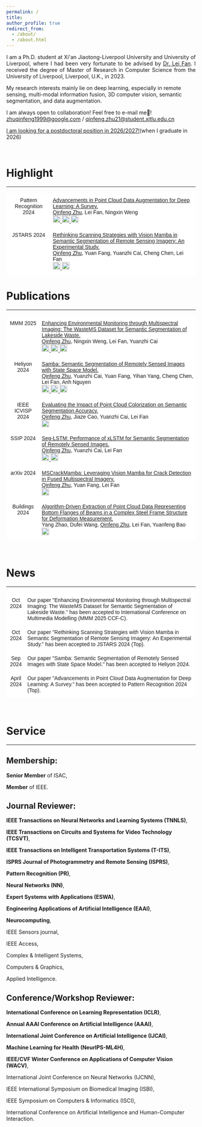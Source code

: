 ```yaml
---
permalink: /
title: 
author_profile: true
redirect_from: 
  - /about/
  - /about.html
---
```

<p align="justify">
I am a Ph.D. student at Xi'an Jiaotong-Liverpool University and University of Liverpool, where I had been very fortunate to be advised by <a href="https://scholar.xjtlu.edu.cn/en/persons/LeiFan">Dr. Lei Fan</a>. I received the degree of Master of Research in Computer Science from the University of Liverpool, Liverpool, U.K., in 2023.

My research interests mainly lie on deep learning, especially in remote sensing, multi-modal information fusion, 3D computer vision, semantic segmentation, and data augmentation.
</p>

I am always open to collaboration! Feel free to e-mail me🤩! zhuqinfeng1999@google.com / qinfeng.zhu21@student.xjtlu.edu.cn

<u>I am looking for a postdoctoral position in 2026/2027!</u>(when I graduate in 2026)

<br>

# Highlight

---
<style type="text/css">
  .tg  {border-collapse:collapse;border-spacing:0;}
  .tg td{border-color:black;border-style:solid;border-width:1px;font-family:Arial, sans-serif;font-size:14px; overflow:hidden;padding:10px 5px;word-break:normal;}
  .tg th{border-color:black;border-style:solid;border-width:1px;font-family:Arial, sans-serif;font-size:14px; font-weight:normal;overflow:hidden;padding:10px 5px;word-break:normal;}
  .tg .tg-oe15{background-color:#ffffff;border-color:#ffffff;text-align:left;vertical-align:top}
  .tg .tg-wk8r{background-color:#ffffff;border-color:#ffffff;text-align:center;vertical-align:top}
</style>

<table class="tg">
    <tr>
      <th class="tg-wk8r">Pattern Recognition 2024</th>
      <th class="tg-oe15"><a href="https://doi.org/10.1016/j.patcog.2024.110532">Advancements in Point Cloud Data Augmentation for Deep Learning: A Survey.</a> <br><u>Qinfeng Zhu</u>, Lei Fan, Ningxin Weng
        <br> 
        <a href="https://doi.org/10.1016/j.patcog.2024.110532">
          <img src="https://img.shields.io/badge/Elsevier-004f80" alt="Elsevier" style="width: auto; height: 20px;"/>
        </a>
        <a href="https://arxiv.org/abs/2308.12113">
          <img src="https://img.shields.io/badge/PDF-80000f" alt="PDF" style="width: auto; height: 20px;"/>
        </a> 
        <a href="https://www.zhihu.com/question/319291048/answer/3500262341">
          <img src="https://img.shields.io/badge/Zhihu-0084b4" alt="Zhihu" style="width: auto; height: 20px;"/>
        </a>
      </th>
    </tr>
  <tr>
      <th class="tg-wk8r">JSTARS 2024</th>
      <th class="tg-oe15"><a href="https://doi.org/10.1109/JSTARS.2024.3472296">Rethinking Scanning Strategies with Vision Mamba in Semantic Segmentation of Remote Sensing Imagery: An Experimental Study.</a> <br><u>Qinfeng Zhu</u>, Yuan Fang, Yuanzhi Cai, Cheng Chen, Lei Fan
        <br> 
        <a href="https://doi.org/10.1109/JSTARS.2024.3472296">
          <img src="https://img.shields.io/badge/IEEE-004f80" alt="IEEE" style="width: auto; height: 20px;"/>
        </a>
        <a href="https://arxiv.org/abs/2405.08493">
          <img src="https://img.shields.io/badge/PDF-80000f" alt="PDF" style="width: auto; height: 20px;"/>
        </a>
      </th>
    </tr>

</table>

# Publications

---
<table class="tg">
  <tr>
      <th class="tg-wk8r">MMM 2025</th>
      <th class="tg-oe15"><a href="https://doi.org/10.1007/978-981-96-2054-8_27">Enhancing Environmental Monitoring through Multispectral Imaging: The WasteMS Dataset for Semantic Segmentation of Lakeside Waste.</a> <br><u>Qinfeng Zhu</u>, Ningxin Weng, Lei Fan, Yuanzhi Cai 
        <br> 
        <a href="[https://doi.org/10.1016/j.heliyon.2024.e38495](https://doi.org/10.1007/978-981-96-2054-8_27)">
          <img src="https://img.shields.io/badge/Springer-004f80" alt="Springer" style="width: auto; height: 20px;"/>
        </a>
        <a href="https://arxiv.org/abs/2407.17028">
          <img src="https://img.shields.io/badge/PDF-80000f" alt="PDF" style="width: auto; height: 20px;"/>
        </a>
        <a href="https://github.com/zhuqinfeng1999/WasteMS">
          <img src="https://img.shields.io/badge/GitHub-004f80" alt="GitHub Repository" style="width: auto; height: 20px;"/>
        </a>
      </th>
    </tr>
  <tr>
      <th class="tg-wk8r">Heliyon 2024</th>
      <th class="tg-oe15"><a href="https://doi.org/10.1016/j.heliyon.2024.e38495">Samba: Semantic Segmentation of Remotely Sensed Images with State Space Model.</a> <br><u>Qinfeng Zhu</u>, Yuanzhi Cai, Yuan Fang, Yihan Yang, Cheng Chen, Lei Fan, Anh Nguyen 
        <br> 
        <a href="https://doi.org/10.1016/j.heliyon.2024.e38495">
          <img src="https://img.shields.io/badge/Cell-004f80" alt="Cell" style="width: auto; height: 20px;"/>
        </a>
        <a href="https://arxiv.org/abs/2404.01705">
          <img src="https://img.shields.io/badge/PDF-80000f" alt="PDF" style="width: auto; height: 20px;"/>
        </a>
        <a href="https://github.com/zhuqinfeng1999/Samba">
          <img src="https://img.shields.io/badge/GitHub-004f80" alt="GitHub Repository" style="width: auto; height: 20px;"/>
        </a>
      </th>
    </tr>
    <tr>
      <th class="tg-wk8r">IEEE ICVISP 2024</th>
      <th class="tg-oe15"><a href="https://arxiv.org/abs/2410.06725">Evaluating the Impact of Point Cloud Colorization on Semantic Segmentation Accuracy.</a> <br><u>Qinfeng Zhu</u>, Jiaze Cao, Yuanzhi Cai, Lei Fan
        <br> 
        <a href="https://arxiv.org/abs/2410.06725">
          <img src="https://img.shields.io/badge/PDF-80000f" alt="PDF" style="width: auto; height: 20px;"/>
        </a>
      </th>
    </tr>
    <tr>
      <th class="tg-wk8r">SSIP 2024</th>
      <th class="tg-oe15"><a href="https://arxiv.org/abs/2406.14086">Seg-LSTM: Performance of xLSTM for Semantic Segmentation of Remotely Sensed Images.</a> <br><u>Qinfeng Zhu</u>, Yuanzhi Cai, Lei Fan
        <br> 
        <a href="https://arxiv.org/abs/2406.14086">
          <img src="https://img.shields.io/badge/PDF-80000f" alt="PDF" style="width: auto; height: 20px;"/>
        </a>
        <a href="https://github.com/zhuqinfeng1999/Seg-LSTM">
          <img src="https://img.shields.io/badge/GitHub-004f80" alt="GitHub Repository" style="width: auto; height: 20px;"/>
        </a>
      </th>
    </tr>

  <tr>
      <th class="tg-wk8r">arXiv 2024</th>
      <th class="tg-oe15"><a href="https://arxiv.org/abs/2412.06211">MSCrackMamba: Leveraging Vision Mamba for Crack Detection in Fused Multispectral Imagery.</a> <br><u>Qinfeng Zhu</u>, Yuan Fang, Lei Fan
        <br> 
        <a href="https://arxiv.org/abs/2412.06211">
          <img src="https://img.shields.io/badge/PDF-80000f" alt="PDF" style="width: auto; height: 20px;"/>
        </a>
      </th>
    </tr>

  <tr>
      <th class="tg-wk8r">Buildings 2024</th>
      <th class="tg-oe15"><a href="https://doi.org/10.3390/buildings14092847">Algorithm-Driven Extraction of Point Cloud Data Representing Bottom Flanges of Beams in a Complex Steel Frame Structure for Deformation Measurement.</a> <br>Yang Zhao, Dufei Wang, <u>Qinfeng Zhu</u>, Lei Fan, Yuanfeng Bao
        <br> 
        <a href="https://doi.org/10.3390/buildings14092847">
          <img src="https://img.shields.io/badge/PDF-80000f" alt="PDF" style="width: auto; height: 20px;"/>
        </a>
      </th>
    </tr>
</table>

<br>

# News
---

<table class="tg">
<thead>
  <tr>
    <th class="tg-wk8r">Oct 2024</th>
    <th class="tg-oe15">Our paper "Enhancing Environmental Monitoring through Multispectral Imaging: The WasteMS Dataset for Semantic Segmentation of Lakeside Waste." has been accepted to International Conference on Multimedia Modelling (MMM 2025 CCF-C).</th>
  </tr>
  <tr>
    <th class="tg-wk8r">Oct 2024</th>
    <th class="tg-oe15">Our paper "Rethinking Scanning Strategies with Vision Mamba in Semantic Segmentation of Remote Sensing Imagery: An Experimental Study." has been accepted to JSTARS 2024 (Top).</th>
  </tr>
    <tr>
    <th class="tg-wk8r">Sep 2024</th>
    <th class="tg-oe15">Our paper "Samba: Semantic Segmentation of Remotely Sensed Images with State Space Model." has been accepted to Heliyon 2024.</th>
  </tr>
  <tr>
    <th class="tg-wk8r">April 2024</th>
    <th class="tg-oe15">Our paper "Advancements in Point Cloud Data Augmentation for Deep Learning: A Survey." has been accepted to Pattern Recognition 2024 (Top).</th>
  </tr>
  
</thead>
<tbody>
  <!-- Add all other rows here using <td> within <tbody> -->
</tbody>
</table>

<br>
  

# Service
---

<h2><strong>Membership</strong>:</h2>

**Senior Member** of ISAC,

**Member** of IEEE.

<h2><strong>Journal Reviewer</strong>:</h2>

**IEEE Transactions on Neural Networks and Learning Systems (TNNLS)**,

**IEEE Transactions on Circuits and Systems for Video Technology (TCSVT)**,

**IEEE Transactions on Intelligent Transportation Systems (T-ITS)**,

**ISPRS Journal of Photogrammetry and Remote Sensing (ISPRS)**,

**Pattern Recognition (PR)**,

**Neural Networks (NN)**,

**Expert Systems with Applications (ESWA)**,

**Engineering Applications of Artificial Intelligence (EAAI)**,

**Neurocomputing**,

IEEE Sensors journal,

IEEE Access,

Complex & Intelligent Systems,

Computers & Graphics,

Applied Intelligence.

<h2><strong>Conference/Workshop Reviewer</strong>:</h2>

**International Conference on Learning Representation (ICLR)**,

**Annual AAAI Conference on Artificial Intelligence (AAAI)**,

**International Joint Conference on Artificial Intelligence (IJCAI)**,

**Machine Learning for Health (NeurIPS-ML4H)**,

**IEEE/CVF Winter Conference on Applications of Computer Vision (WACV)**,

International Joint Conference on Neural Networks (IJCNN),

IEEE International Symposium on Biomedical Imaging (ISBI),

IEEE Symposium on Computers & Informatics (ISCI),

International Conference on Artificial Intelligence and Human-Computer Interaction.


<br>


